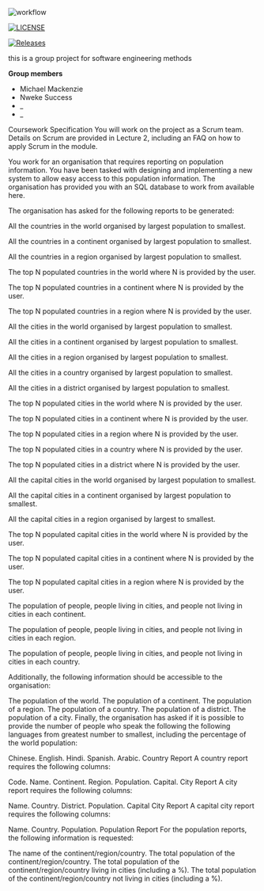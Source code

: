 ![workflow](https://github.com/moi-kei/set08103_Group11/actions/workflows/main.yml/badge.svg)

[![LICENSE](https://img.shields.io/github/license/moi-kei/set08103_Group-11.svg?style=flat-square)](https://github.com/moi-kei/set08103_Group-11/blob/master/LICENSE)

[![Releases](https://img.shields.io/github/release/moi-kei/set08103_Group-11/all.svg?style=flat-square)](https://github.com/moi-kei/set08103_Group-11/releases)

this is a group project for software engineering methods

**Group members**
- Michael Mackenzie
- Nweke Success
- _
- _

Coursework Specification
You will work on the project as a Scrum team. Details on Scrum are provided in Lecture 2, including an FAQ on how to apply Scrum in the module.

You work for an organisation that requires reporting on population information. You have been tasked with designing and implementing a new system to allow easy access to this population information. The organisation has provided you with an SQL database to work from available here.

The organisation has asked for the following reports to be generated:

All the countries in the world organised by largest population to smallest.

All the countries in a continent organised by largest population to smallest.

All the countries in a region organised by largest population to smallest.

The top N populated countries in the world where N is provided by the user.

The top N populated countries in a continent where N is provided by the user.

The top N populated countries in a region where N is provided by the user.

All the cities in the world organised by largest population to smallest.

All the cities in a continent organised by largest population to smallest.

All the cities in a region organised by largest population to smallest.

All the cities in a country organised by largest population to smallest.

All the cities in a district organised by largest population to smallest.

The top N populated cities in the world where N is provided by the user.

The top N populated cities in a continent where N is provided by the user.

The top N populated cities in a region where N is provided by the user.

The top N populated cities in a country where N is provided by the user.

The top N populated cities in a district where N is provided by the user.

All the capital cities in the world organised by largest population to smallest.

All the capital cities in a continent organised by largest population to smallest.

All the capital cities in a region organised by largest to smallest.

The top N populated capital cities in the world where N is provided by the user.

The top N populated capital cities in a continent where N is provided by the user.

The top N populated capital cities in a region where N is provided by the user.

The population of people, people living in cities, and people not living in cities in each continent.

The population of people, people living in cities, and people not living in cities in each region.

The population of people, people living in cities, and people not living in cities in each country.

Additionally, the following information should be accessible to the organisation:

The population of the world.
The population of a continent.
The population of a region.
The population of a country.
The population of a district.
The population of a city.
Finally, the organisation has asked if it is possible to provide the number of people who speak the following the following languages from greatest number to smallest, including the percentage of the world population:

Chinese.
English.
Hindi.
Spanish.
Arabic.
Country Report
A country report requires the following columns:

Code.
Name.
Continent.
Region.
Population.
Capital.
City Report
A city report requires the following columns:

Name.
Country.
District.
Population.
Capital City Report
A capital city report requires the following columns:

Name.
Country.
Population.
Population Report
For the population reports, the following information is requested:

The name of the continent/region/country.
The total population of the continent/region/country.
The total population of the continent/region/country living in cities (including a %).
The total population of the continent/region/country not living in cities (including a %).
